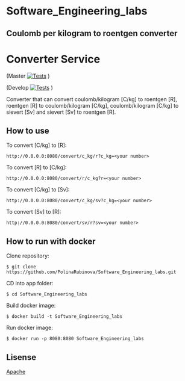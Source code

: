 # Software_Engineering_labs
## Coulomb per kilogram to roentgen converter

# Converter Service
(Master
[![Tests](https://github.com/PolinaRubinova/Software_Engineering_labs/actions/workflows/gradle-tests.yml/badge.svg?branch=master)](https://github.com/PolinaRubinova/Software_Engineering_labs/actions/workflows/gradle-tests.yml) )

(Develop
[![Tests](https://github.com/PolinaRubinova/Software_Engineering_labs/actions/workflows/gradle-tests.yml/badge.svg?branch=develop)](https://github.com/PolinaRubinova/Software_Engineering_labs/actions/workflows/gradle-tests.yml) )

Converter that can convert coulomb/kilogram [C/kg] to roentgen [R], roentgen [R] to coulomb/kilogram [C/kg], coulomb/kilogram [C/kg] to sievert [Sv] and sievert [Sv] to roentgen [R].

## How to use

To convert [C/kg] to [R]:
``` 
http://0.0.0.0:8080/convert/c_kg/r?c_kg=<your number>
```
To convert [R] to [C/kg]:
``` 
http://0.0.0.0:8080/convert/r/c_kg?r=<your number>
```
To convert [C/kg] to [Sv]:
``` 
http://0.0.0.0:8080/convert/c_kg/sv?c_kg=<your number>
```
To convert [Sv] to [R]:
``` 
http://0.0.0.0:8080/convert/sv/r?sv=<your number>
```

## How to run with docker
Clone repository:
``` console
$ git clone https://github.com/PolinaRubinova/Software_Engineering_labs.git
```
CD into app folder:
``` console
$ cd Software_Engineering_labs
```
Build docker image:
``` console
$ docker build -t Software_Engineering_labs
```
Run docker image:
``` console
$ docker run -p 8080:8080 Software_Engineering_labs
```

## Lisense
[Apache](./LICENSE)